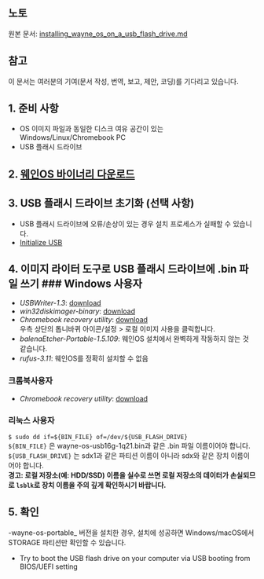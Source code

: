 ## 노토
원본 문서: [installing_wayne_os_on_a_usb_flash_drive.md](https://github.com/wayne-incorporated/wayne-os/blob/main/docs/en/how-to/installing_wayne_os_on_a_usb_flash_drive.md)

## 참고
이 문서는 여러분의 기여(문서 작성, 번역, 보고, 제안, 코딩)를 기다리고 있습니다.

## 1. 준비 사항
- OS 이미지 파일과 동일한 디스크 여유 공간이 있는 Windows/Linux/Chromebook PC
- USB 플래시 드라이브

## 2. [웨인OS 바이너리 다운로드](http://wayne-os.com/download-wayne-os-binary/)

## 3. USB 플래시 드라이브 초기화 (선택 사항)
- USB 플래시 드라이브에 오류/손상이 있는 경우 설치 프로세스가 실패할 수 있습니다.
- [Initialize USB](https://github.com/wayne-incorporated/wayne-os/blob/main/docs/en/how-to/initializing_usb_flash_drive.md)

## 4. 이미지 라이터 도구로 USB 플래시 드라이브에 .bin 파일 쓰기 ### Windows 사용자
- _USBWriter-1.3_: [download](https://sourceforge.net/projects/usbwriter/)
- _win32diskimager-binary_: [download](https://win32diskimager.download/)
- _Chromebook recovery utility_: [download](https://chrome.google.com/webstore/detail/chromebook-recovery-utili/jndclpdbaamdhonoechobihbbiimdgai/RK%3D2/RS%3DUI2uA8SxDAwF_T9oPb4YviZFT3Y-)
<br>우측 상단의 톱니바퀴 아이콘/설정 > 로컬 이미지 사용을 클릭합니다.
- _balenaEtcher-Portable-1.5.109_: 웨인OS 설치에서 완벽하게 작동하지 않는 것 같습니다.
- _rufus-3.11_: 웨인OS를 정확히 설치할 수 없음

### 크롬북사용자
- _Chromebook recovery utility_: [download](https://chrome.google.com/webstore/detail/chromebook-recovery-utili/jndclpdbaamdhonoechobihbbiimdgai/RK%3D2/RS%3DUI2uA8SxDAwF_T9oPb4YviZFT3Y-)

### 리눅스 사용자
`$ sudo dd if=${BIN_FILE} of=/dev/${USB_FLASH_DRIVE}`
<br>
`${BIN_FILE}` 은 wayne-os-usb16g-1q21.bin과 같은 .bin 파일 이름이어야 합니다.
<br>
`${USB_FLASH_DRIVE}` 는 sdx1과 같은 파티션 이름이 아니라 sdx와 같은 장치 이름이어야 합니다.
<br>
**경고: 로컬 저장소(예: HDD/SSD) 이름을 실수로 쓰면 로컬 저장소의 데이터가 손실되므로 `lsblk`로 장치 이름을 주의 깊게 확인하시기 바랍니다.**
<br>

## 5. 확인
-wayne-os-portable_ 버전을 설치한 경우, 설치에 성공하면 Windows/macOS에서 STORAGE 파티션만 확인할 수 있습니다.
- Try to boot the USB flash drive on your computer via USB booting from BIOS/UEFI setting
